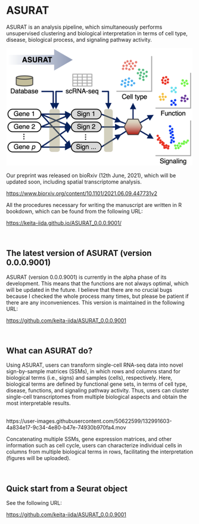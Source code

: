 # ASURAT

ASURAT is an analysis pipeline, which simultaneously performs unsupervised clustering and biological interpretation in terms of cell type, disease, biological process, and signaling pathway activity.



<img src="figures/figure_00_0000.png" width="500px">



Our preprint was released on bioRxiv (12th June, 2021), which will be updated soon, including spatial transcriptome analysis.

https://www.biorxiv.org/content/10.1101/2021.06.09.447731v2

All the procedures necessary for writing the manuscript are written in R bookdown, which can be found from the following URL:

https://keita-iida.github.io/ASURAT_0.0.0.9001/



<br>

## The latest version of ASURAT (version 0.0.0.9001)

ASURAT (version 0.0.0.9001) is currently in the alpha phase of its development. This means that the functions are not always optimal, which will be updated in the future. I believe that there are no crucial bugs because I checked the whole process many times, but please be patient if there are any inconveniences. This version is maintained in the following URL:

https://github.com/keita-iida/ASURAT_0.0.0.9001



<br>

## What can ASURAT do?

Using ASURAT, users can transform single-cell RNA-seq data into novel sign-by-sample matrices (SSMs), in which rows and columns stand for biological terms (i.e., signs) and samples (cells), respectively. Here, biological terms are defined by functional gene sets, in terms of cell type, disease, functions, and signaling pathway activity. Thus, users can cluster single-cell transcriptomes from multiple biological aspects and obtain the most interpretable results.


<br>
https://user-images.githubusercontent.com/50622599/132991603-4a834e17-9c34-4e80-b47e-74930b970fa4.mov
<br>


Concatenating multiple SSMs, gene expression matrices, and other information such as cell cycle, users can characterize individual cells in columns from multiple biological terms in rows, facilitating the interpretation (figures will be uploaded).



<br>

## Quick start from a Seurat object

See the following URL:

https://github.com/keita-iida/ASURAT_0.0.0.9001

